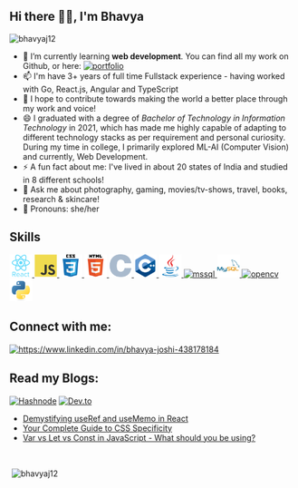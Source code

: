 <!--
**bhavyaj12/bhavyaj12** is a ✨ _special_ ✨ repository because its `README.md` (this file) appears on your GitHub profile.

Here are some ideas to get you started:

- 🔭 I’m currently working on ...
- 🌱 I’m currently learning ...
- 👯 I’m looking to collaborate on ...
- 🤔 I’m looking for help with ...
- 💬 Ask me about ...
- 📫 How to reach me: ...
- 😄 Pronouns: ...
- ⚡ Fun fact: ...
-->

## Hi there 👋🏻, I'm Bhavya

<p align="left"> <img src="https://komarev.com/ghpvc/?username=bhavyaj12&label=Profile%20views&color=blueviolet&style=flat-square" alt="bhavyaj12" /> </p>

- 🌱 I’m currently learning **web development**. You can find all my work on Github, or here:  [![portfolio](https://img.shields.io/badge/my_portfolio-000?style=flat-square&logo=ko-fi&logoColor=white&color=blueviolet)](https://peerlist.io/bhavyajoshi)
- 📫 I'm have 3+ years of full time Fullstack experience - having worked with Go, React.js, Angular and TypeScript
- 📌 I hope to contribute towards making the world a better place through my work and voice!
- 😄 I graduated with a degree of *Bachelor of Technology in Information Technology* in 2021, which has made me highly capable of adapting to different technology stacks as per requirement and personal curiosity. During my time in college, I primarily explored ML-AI (Computer Vision) and currently, Web Development.
- ⚡ A fun fact about me: I've lived in about 20 states of India and studied in 8 different schools!
- 💬 Ask me about photography, gaming, movies/tv-shows, travel, books, research & skincare!
- 👯 Pronouns: she/her


## Skills

<p align="left"> 
     <a href="https://reactjs.org/" target="_blank" rel="noreferrer"> 
          <img src="https://raw.githubusercontent.com/devicons/devicon/master/icons/react/react-original-wordmark.svg" alt="react" width="40" height="40"/> </a> 
      <a href="https://developer.mozilla.org/en-US/docs/Web/JavaScript" target="_blank" rel="noreferrer"> 
          <img src="https://raw.githubusercontent.com/devicons/devicon/master/icons/javascript/javascript-original.svg" alt="javascript" width="40"         height="40"/> 
     </a> 
     <a href="https://www.w3schools.com/css/" target="_blank" rel="noreferrer"> 
          <img src="https://raw.githubusercontent.com/devicons/devicon/master/icons/css3/css3-original-wordmark.svg" alt="css3" width="40" height="40"/> 
     </a> 
     <a href="https://www.w3.org/html/" target="_blank" rel="noreferrer"> 
          <img src="https://raw.githubusercontent.com/devicons/devicon/master/icons/html5/html5-original-wordmark.svg" alt="html5" width="40" height="40"/>        </a> 
     <a href="https://www.cprogramming.com/" target="_blank" rel="noreferrer"> 
          <img src="https://raw.githubusercontent.com/devicons/devicon/master/icons/c/c-original.svg" alt="c" width="40" height="40"/> 
     </a> 
     <a href="https://www.w3schools.com/cpp/" target="_blank" rel="noreferrer"> 
          <img src="https://raw.githubusercontent.com/devicons/devicon/master/icons/cplusplus/cplusplus-original.svg" alt="cplusplus" width="40" height="40"/> </a> 
     <a href="https://www.java.com" target="_blank" rel="noreferrer"> 
          <img src="https://raw.githubusercontent.com/devicons/devicon/master/icons/java/java-original.svg" alt="java" width="40" height="40"/> 
     </a> 
     <a href="https://www.microsoft.com/en-us/sql-server" target="_blank" rel="noreferrer"> 
          <img src="https://www.svgrepo.com/show/303229/microsoft-sql-server-logo.svg" alt="mssql" width="40" height="40"/> 
     </a> 
     <a href="https://www.mysql.com/" target="_blank" rel="noreferrer"> 
          <img src="https://raw.githubusercontent.com/devicons/devicon/master/icons/mysql/mysql-original-wordmark.svg" alt="mysql" width="40" height="40"/> </a> 
     <a href="https://opencv.org/" target="_blank" rel="noreferrer"> 
          <img src="https://www.vectorlogo.zone/logos/opencv/opencv-icon.svg" alt="opencv" width="40" height="40"/> 
     </a> 
     <a href="https://www.python.org" target="_blank" rel="noreferrer"> 
          <img src="https://raw.githubusercontent.com/devicons/devicon/master/icons/python/python-original.svg" alt="python" width="40" height="40"/> 
     </a> 
     
</p>


<h2 align="left">Connect with me:</h2>
<p align="left">
<a href="https://www.linkedin.com/in/bhavya-j-438178184" target="blank"><img align="center" src="https://raw.githubusercontent.com/rahuldkjain/github-profile-readme-generator/master/src/images/icons/Social/linked-in-alt.svg" alt="https://www.linkedin.com/in/bhavya-joshi-438178184" height="30" width="40" /></a>
</p>


<h2 align="left">Read my Blogs:</h2>
<p align="left">
     <a href="https://bhavzlearn.hashnode.dev/" target="blank"><img src="https://img.shields.io/badge/Hashnode-2962FF?style=for-the-badge&logo=hashnode&logoColor=white" alt="Hashnode" align="center"/></a> 
<a href="https://dev.to/bhavzlearn" target="blank"><img src="https://img.shields.io/badge/dev.to-0A0A0A?style=for-the-badge&logo=dev.to&logoColor=white" alt="Dev.to" align="center"/></a> 
     <ul>
          <li><a href="https://dev.to/bhavzlearn/demystifying-useref-and-usememo-in-react-4jcl" target="blank">Demystifying useRef and useMemo in React</a></li>
          <li><a href="https://bhavzlearn.hashnode.dev/your-complete-guide-to-css-specificity" target="blank">Your Complete Guide to CSS Specificity</a></li>
          <li><a href="https://bhavzlearn.hashnode.dev/var-vs-let-vs-const-in-javascript-what-should-you-be-using" target="blank">Var vs Let vs Const in JavaScript - What should you be using?</a></li>
     </ul>     
</p>

<br>

<p>&nbsp;<img align="center" src="https://github-readme-stats.vercel.app/api?username=bhavyaj12&show_icons=true&locale=en&count_private=true&theme=tokyonight&hide=contribs" alt="bhavyaj12" /></p>


